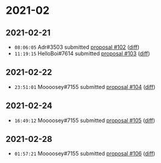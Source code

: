 # 2021-02

## 2021-02-21

* `08:06:05` Adr#3503 submitted [proposal #102](../proposals.md#102) ([diff](https://github.com/Quonauts/Quonauts-11/commit/8181e08c8c8f16b8d02939e867e3dc86f5991d2a))
* `11:19:15` HelloBoi#7614 submitted [proposal #103](../proposals.md#103) ([diff](https://github.com/Quonauts/Quonauts-11/commit/3503c334614c3e75d9907492bb78ecb439a2de50))

## 2021-02-22

* `23:51:01` Moooosey#7155 submitted [proposal #104](../proposals.md#104) ([diff](https://github.com/Quonauts/Quonauts-11/commit/fee0da5d5f3014ac8dd198880e8f90de726a7e1a))

## 2021-02-24

* `16:49:12` Moooosey#7155 submitted [proposal #105](../proposals.md#105) ([diff](https://github.com/Quonauts/Quonauts-11/commit/7c35e9e11cbbb57c61553da5c1d885136e06d537))

## 2021-02-28

* `01:57:21` Moooosey#7155 submitted [proposal #106](../proposals.md#106) ([diff](https://github.com/Quonauts/Quonauts-11/commit/4705e342d5077788b3c411c909a1d0fcc5179437))
